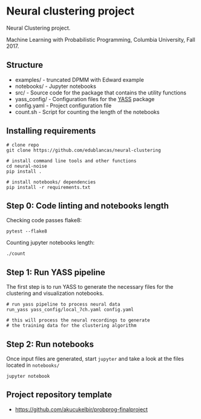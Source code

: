 # Neural clustering project

Neural Clustering project.

Machine Learning with Probabilistic Programming, Columbia University, Fall 2017.

## Structure

* examples/ - truncated DPMM with Edward example
* notebooks/ - Jupyter notebooks
* src/ - Source code for the package that contains the utility functions
* yass_config/ - Configuration files for the [YASS](https://github.com/paninski-lab/yass) package
* config.yaml - Project configuration file
* count.sh - Script for counting the length of the notebooks

## Installing requirements

```shell
# clone repo
git clone https://github.com/edublancas/neural-clustering

# install command line tools and other functions
cd neural-noise
pip install .

# install notebooks/ dependencies
pip install -r requirements.txt
```

## Step 0: Code linting and notebooks length

Checking code passes flake8:

```shell
pytest --flake8
```

Counting jupyter notebooks length:

```
./count
```

## Step 1: Run YASS pipeline

The first step is to run YASS to generate the necessary
files for the clustering and visualization notebooks.

```shell
# run yass pipeline to process neural data
run_yass yass_config/local_7ch.yaml config.yaml

# this will process the neural recordings to generate
# the training data for the clustering algorithm
```

## Step 2: Run notebooks

Once input files are generated, start `jupyter` and take a look at the
files located in  `notebooks/`

```shell
jupyter notebook
```


## Project repository template

* https://github.com/akucukelbir/probprog-finalproject
